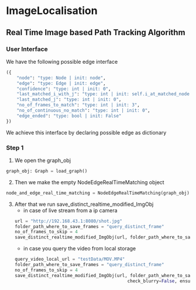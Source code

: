 # ImageLocalisation

## Real Time Image  based Path Tracking Algorithm

### User Interface
We have the following possible edge interface
```python
({
    "node": "type: Node | init: node",
    "edge": "type: Edge | init: edge",
    "confidence": "type: int | init: 0",
    "last_matched_i_with_j": "type: int | init: self.i_at_matched_node - 1",
    "last_matched_j": "type: int | init: 0",
    "no_of_frames_to_match": "type: int | init: 3",
    "no_of_continuous_no_match": "type: int | init: 0",
    "edge_ended": "type: bool | init: False"
})
```
We achieve this interface by declaring possible edge as dictionary

### Step 1
1. We open the graph_obj
``` python
graph_obj: Graph = load_graph()
```
2. Then we make the empty NodeEdgeRealTimeMatching object
```python
node_and_edge_real_time_matching = NodeEdgeRealTimeMatching(graph_obj)
```
3. After that we run save_distinct_realtime_modified_ImgObj
    - in case of live stream from a ip camera
    ```python
    url = "http://192.168.43.1:8080/shot.jpg"
    folder_path_where_to_save_frames = "query_distinct_frame"
    no_of_frames_to_skip = 4
    save_distinct_realtime_modified_ImgObj(url, folder_path_where_to_save_frames, no_of_frames_to_skip,check_blurry=False, ensure_min=True, livestream=True)
    ```
    - in case you query the video from local storage
    ```python
    query_video_local_url = "testData/MOV.MP4"
    folder_path_where_to_save_frames = "query_distinct_frame"
    no_of_frames_to_skip = 4
    save_distinct_realtime_modified_ImgObj(url, folder_path_where_to_save_frames, no_of_frames_to_skip,
                                               check_blurry=False, ensure_min=True, livestream=False)
    ```
